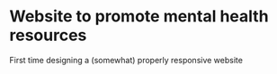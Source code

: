 # Website to promote mental health resources

First time designing a (somewhat) properly responsive website
